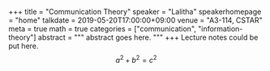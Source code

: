 +++
title = "Communication Theory"
speaker = "Lalitha"
speakerhomepage = "home"
talkdate = 2019-05-20T17:00:00+09:00
venue = "A3-114, CSTAR"
meta = true
math = true
categories = ["communication", "information-theory"]
abstract = """
abstract goes here.
"""
+++
Lecture notes could be put here. 
$$a^2+b^2=c^2$$